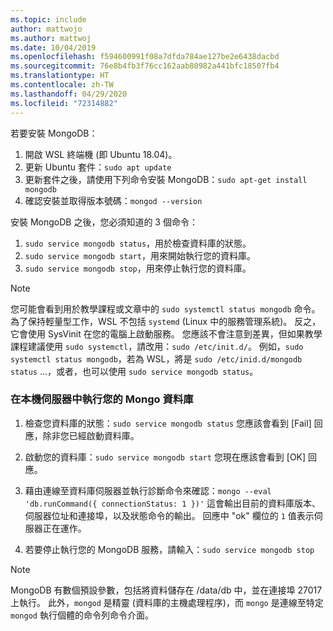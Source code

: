 ```yaml
---
ms.topic: include
author: mattwojo
ms.author: mattwoj
ms.date: 10/04/2019
ms.openlocfilehash: f594600991f08a7dfda784ae127be2e6438dacbd
ms.sourcegitcommit: 76e8b4fb3f76cc162aab80982a441bfc18507fb4
ms.translationtype: HT
ms.contentlocale: zh-TW
ms.lasthandoff: 04/29/2020
ms.locfileid: "72314882"
---
```

若要安裝 MongoDB：

1. 開啟 WSL 終端機 (即 Ubuntu 18.04)。
2. 更新 Ubuntu 套件：`sudo apt update`
3. 更新套件之後，請使用下列命令安裝 MongoDB：`sudo apt-get install mongodb`
4. 確認安裝並取得版本號碼：`mongod --version`

安裝 MongoDB 之後，您必須知道的 3 個命令：

1. `sudo service mongodb status`，用於檢查資料庫的狀態。
2. `sudo service mongodb start`，用來開始執行您的資料庫。
3. `sudo service mongodb stop`，用來停止執行您的資料庫。

> [!NOTE]
> 您可能會看到用於教學課程或文章中的 `sudo systemctl status mongodb` 命令。 為了保持輕量型工作，WSL 不包括 `systemd` (Linux 中的服務管理系統)。 反之，它會使用 SysVinit 在您的電腦上啟動服務。 您應該不會注意到差異，但如果教學課程建議使用 `sudo systemctl`，請改用：`sudo /etc/init.d/`。 例如，`sudo systemctl status mongodb`，若為 WSL，將是 `sudo /etc/inid.d/mongodb status` ...，或者，也可以使用 `sudo service mongodb status`。

### <a name="run-your-mongo-database-in-a-local-server"></a>在本機伺服器中執行您的 Mongo 資料庫

1. 檢查您資料庫的狀態：`sudo service mongodb status` 您應該會看到 [Fail] 回應，除非您已經啟動資料庫。

2. 啟動您的資料庫：`sudo service mongodb start` 您現在應該會看到 [OK] 回應。

3. 藉由連線至資料庫伺服器並執行診斷命令來確認：`mongo --eval 'db.runCommand({ connectionStatus: 1 })'` 這會輸出目前的資料庫版本、伺服器位址和連接埠，以及狀態命令的輸出。 回應中 "ok" 欄位的 `1` 值表示伺服器正在運作。

4. 若要停止執行您的 MongoDB 服務，請輸入：`sudo service mongodb stop`

> [!NOTE]
> MongoDB 有數個預設參數，包括將資料儲存在 /data/db 中，並在連接埠 27017 上執行。 此外，`mongod` 是精靈 (資料庫的主機處理程序)，而 `mongo` 是連線至特定 `mongod` 執行個體的命令列命令介面。
